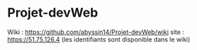 # Projet-devWeb

Wiki : https://github.com/abyssin14/Projet-devWeb/wiki
site : https://51.75.126.4 (les identifiants sont disponible dans le wiki)
